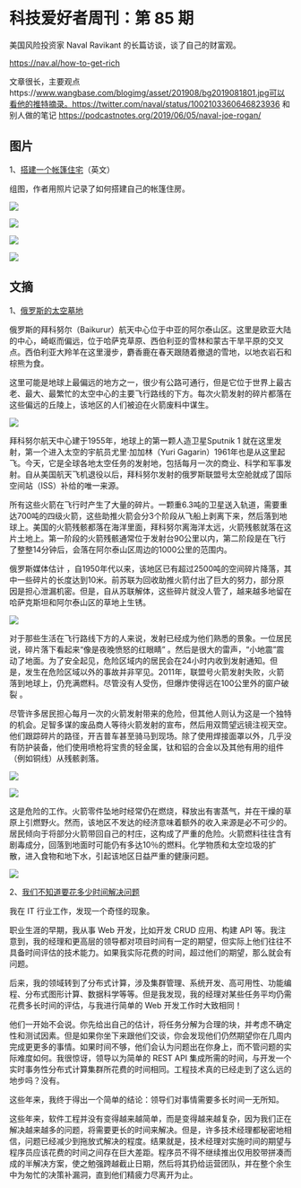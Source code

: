 # 科技爱好者周刊：第 85 期

美国风险投资家 Naval Ravikant 的长篇访谈，谈了自己的财富观。

https://nav.al/how-to-get-rich

文章很长，主要观点https://www.wangbase.com/blogimg/asset/201908/bg2019081801.jpg可以看他的推特摘录。https://twitter.com/naval/status/1002103360646823936 和别人做的笔记 https://podcastnotes.org/2019/06/05/naval-joe-rogan/

## 图片

1、[搭建一个帐篷住宅](https://imgur.com/gallery/VemXvh0)（英文）

组图，作者用照片记录了如何搭建自己的帐篷住房。

![](https://www.wangbase.com/blogimg/asset/201910/bg2019101015.jpg)

![](https://www.wangbase.com/blogimg/asset/201910/bg2019101016.jpg)

![](https://www.wangbase.com/blogimg/asset/201910/bg2019101017.jpg)

![](https://www.wangbase.com/blogimg/asset/201910/bg2019101018.jpg)

## 文摘

1、[俄罗斯的太空墓地](http://blogs.discovermagazine.com/crux/2018/06/07/in-russia-spacecraft-land-in-your-backyard/)

俄罗斯的拜科努尔（Baikurur）航天中心位于中亚的阿尔泰山区。这里是欧亚大陆的中心，崎岖而偏远，位于哈萨克草原、西伯利亚的雪林和蒙古干旱平原的交叉点。西伯利亚大羚羊在这里漫步，麝香鹿在春天跟随着撤退的雪地，以地衣岩石和棕熊为食。

这里可能是地球上最偏远的地方之一，很少有公路可通行，但是它位于世界上最古老、最大、最繁忙的太空中心的主要飞行路线的下方。每次火箭发射的碎片都落在这些偏远的丘陵上，该地区的人们被迫在火箭废料中谋生。

![](https://www.wangbase.com/blogimg/asset/201910/bg2019100718.jpg)

拜科努尔航天中心建于1955年，地球上的第一颗人造卫星Sputnik 1 就在这里发射，第一个进入太空的宇航员尤里·加加林（Yuri Gagarin）1961年也是从这里起飞。今天，它是全球各地太空任务的发射地，包括每月一次的商业、科学和军事发射。自从美国航天飞机退役以后，拜科努尔发射的俄罗斯联盟号太空舱就成了国际空间站（ISS）补给的唯一来源。

所有这些火箭在飞行时产生了大量的碎片。一颗重6.3吨的卫星送入轨道，需要重达700吨的四级火箭，这些助推火箭会分3个阶段从飞船上剥离下来，然后落到地球上。美国的火箭残骸都落在海洋里面，拜科努尔离海洋太远，火箭残骸就落在这片土地上。第一阶段的火箭残骸通常位于发射台90公里以内，第二阶段是在飞行了整整14分钟后，会落在阿尔泰山区周边的1000公里的范围内。

俄罗斯媒体估计 ，自1950年代以来，该地区已有超过2500吨的空间碎片降落，其中一些碎片的长度达到10米。前苏联为回收助推火箭付出了巨大的努力，部分原因是担心泄漏机密。但是，自从苏联解体，这些碎片就没人管了，越来越多地留在哈萨克斯坦和阿尔泰山区的草地上生锈。

![](https://www.wangbase.com/blogimg/asset/201910/bg2019100719.jpg)

对于那些生活在飞行路线下方的人来说，发射已经成为他们熟悉的景象。一位居民说，碎片落下看起来“像是夜晚愤怒的红眼睛” 。然后是很大的雷声，“小地震”震动了地面。为了安全起见，危险区域内的居民会在24小时内收到发射通知。但是，发生在危险区域以外的事故并非罕见。2011年，联盟号火箭发射失败，火箭落到地球上，仍充满燃料。尽管没有人受伤，但爆炸使得远在100公里外的窗户破裂 。

尽管许多居民担心每月一次的火箭发射带来的危险，但其他人则认为这是一个独特的机会。足智多谋的废品商人等待火箭发射的宣布，然后用双筒望远镜注视天空。他们跟踪碎片的路径，开吉普车甚至骑马到现场。除了使用焊接面罩以外，几乎没有防护装备，他们使用喷枪将宝贵的轻金属，钛和铝的合金以及其他有用的组件（例如铜线）从残骸剥落。

![](https://www.wangbase.com/blogimg/asset/201910/bg2019100720.jpg)

![](https://www.wangbase.com/blogimg/asset/201910/bg2019100721.jpg)

这是危险的工作。火箭零件坠地时经常仍在燃烧，释放出有害蒸气，并在干燥的草原上引燃野火。然而，该地区不发达的经济意味着额外的收入来源是必不可少的。居民倾向于将部分火箭带回自己的村庄，这构成了严重的危险。火箭燃料往往含有剧毒成分，回落到地面时可能仍有多达10％的燃料。化学物质和太空垃圾的扩散，进入食物和地下水，引起该地区日益严重的健康问题。

![](https://www.wangbase.com/blogimg/asset/201910/bg2019100722.jpg)

2、[我们不知道要花多少时间解决问题](http://kyleprifogle.com/dear-startup/)

我在 IT 行业工作，发现一个奇怪的现象。

职业生涯的早期，我从事 Web 开发，比如开发 CRUD 应用、构建 API 等。我注意到，我的经理和更高层的领导都对项目时间有一定的期望，但实际上他们往往不具备时间评估的技术能力。如果我实际花费的时间，超过他们的期望，那么就会有问题。

后来，我的领域转到了分布式计算，涉及集群管理、系统开发、高可用性、功能编程、分布式图形计算、数据科学等等。但是我发现，我的经理对某些任务平均仍需花费多长时间的评估，与我进行简单的 Web 开发工作时大致相同！

他们一开始不会说。你先给出自己的估计，将任务分解为合理的块，并考虑不确定性和测试因素。但是如果你坐下来跟他们交谈，你会发现他们仍然期望你在几周内完成更更多的事情。如果时间不够，他们会认为问题出在你身上，而不管问题的实际难度如何。我很惊讶，领导以为简单的 REST API 集成所需的时间，与开发一个实时事务性分布式计算集群所花费的时间相同。工程技术真的已经走到了这么远的地步吗？没有。

这些年来，我终于得出一个简单的结论：领导们对事情需要多长时间一无所知。

这些年来，软件工程并没有变得越来越简单，而是变得越来越复杂，因为我们正在解决越来越多的问题，将需要更长的时间来解决。但是，许多技术经理都秘密地相信，问题已经减少到拖放式解决的程度。结果就是，技术经理对实施时间的期望与程序员应该花费的时间之间存在巨大差距。程序员不得不继续推出仅用胶带拼凑而成的半解决方案，使之勉强跨越截止日期，然后将其扔给运营团队，并在整个余生中为匆忙的决策补漏洞，直到他们精疲力尽离开为止。
